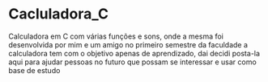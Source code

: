 # Cacluladora_C
Calculadora em C com várias funções e sons, onde a mesma foi desenvolvida por mim e um amigo no primeiro semestre da faculdade
a calculadora tem com o objetivo apenas de aprendizado, dai decidi posta-la aqui para ajudar pessoas no futuro
que possam se interessar e usar como base de estudo
